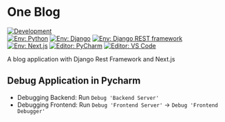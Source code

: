 # One Blog

[![Development](https://github.com/y-lu-zebra/One-Blog/actions/workflows/dev.yml/badge.svg)](https://github.com/y-lu-zebra/One-Blog/actions/workflows/dev.yml)  
[![Env: Python](https://img.shields.io/badge/python-v3.11-blue)](https://docs.python.org/ja/3.11/)
[![Env: Django](https://img.shields.io/badge/Django-v4.2.7-blue?logo=django)](https://docs.djangoproject.com/ja/4.2/)
[![Env: Django REST framework](https://img.shields.io/badge/Django_REST_framework-v3.14.0-blue)](https://www.django-rest-framework.org/)
[![Env: Next.js](https://img.shields.io/badge/Next.js-v14.0.4-blue)](https://nextjs.org/docs)
[![Editor: PyCharm](https://img.shields.io/badge/PyCharm-000?logo=pycharm)](https://pleiades.io/help/pycharm/getting-started.html)
[![Editor: VS Code](https://img.shields.io/badge/VS_Code-000?logo=visualstudiocode)](https://code.visualstudio.com/docs)

A blog application with Django Rest Framework and Next.js

## Debug Application in Pycharm

- Debugging Backend: Run `Debug 'Backend Server'`
- Debugging Frontend: Run `Debug 'Frontend Server'` -> `Debug 'Frontend Debugger'`
